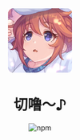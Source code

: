 <div align="center">
  <img src="https://github.com/saarchaffee/koishi-plugin-pcr/blob/master/packages/cherugo/assets/St.cheru～♪.webp">
</div>

<h1 align="center">切噜～♪</h1>

<div align="center">
  <img src="https://img.shields.io/npm/v/koishi-plugin-cherugo?style=flat-square" alt="npm">
</div>
